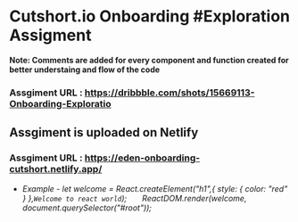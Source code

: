 # Cutshort.io Onboarding #Exploration Assigment

**Note: Comments are added for every component and function created for better understaing and flow of the code**

### Assgiment URL : https://dribbble.com/shots/15669113-Onboarding-Exploratio

## Assgiment is uploaded on Netlify

### Assgiment URL : https://eden-onboarding-cutshort.netlify.app/

* *Example - let welcome = React.createElement("h1",{ style: { color: "red" } },`Welcome to react world`); 
&nbsp;&nbsp;&nbsp;&nbsp;&nbsp;&nbsp;ReactDOM.render(welcome, document.querySelector("#root"));*


